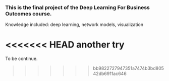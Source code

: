 ### This is the final project of the Deep Learning For Business Outcomes course.

Knowledge included: deep learning, network models, visualization

<<<<<<< HEAD
another try
=======
To be continue.
>>>>>>> bb9822727947351a7474b3bd80542db6911ac646
